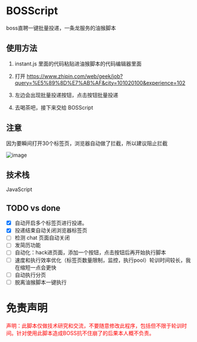 # BOSScript

boss直聘一键批量投递，一条龙服务的油猴脚本


## 使用方法

1. instant.js 里面的代码粘贴进油猴脚本的代码编辑器里面

2. 打开 https://www.zhipin.com/web/geek/job?query=%E5%89%8D%E7%AB%AF&city=101020100&experience=102

3. 左边会出现批量投递按钮，点击按钮批量投递

4. 去喝茶吧，接下来交给 BOSScript



## 注意

因为要瞬间打开30个标签页，浏览器自动做了拦截，所以建议阻止拦截

![image](https://user-images.githubusercontent.com/73089592/195337157-206c9470-7145-47f3-86c2-395141b6b4e1.png)



## 技术栈

JavaScript


## TODO vs done


- [x] 自动开启多个标签页进行投递。
- [x] 投递结束自动关闭浏览器标签页
- [ ] 检测 chat 页面自动关闭
- [ ] 发简历功能 
- [ ] 自动化：hack进页面，添加一个按钮，点击按钮后再开始执行脚本
- [ ] 速度和执行效率优化（标签页数量限制，监控，执行pool）轮训时间较长，我在缩短一点会更快
- [ ] 自动执行分页
- [ ] 脱离油猴脚本一键执行

# 免责声明

<div style="color: red">声明：此脚本仅做技术研究和交流，不要随意修改此程序，包括但不限于轮训时间。针对使用此脚本造成BOSS抗不住崩了的后果本人概不负责。 <div>
